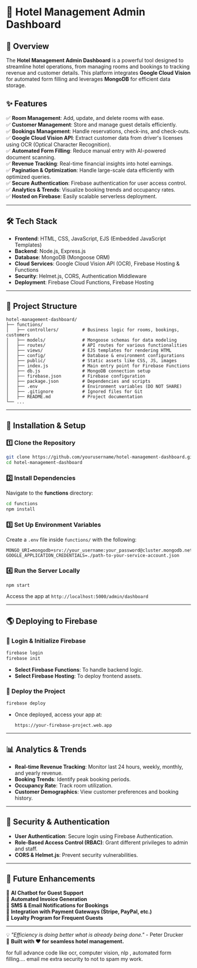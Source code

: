 # 🏨 Hotel Management Admin Dashboard

## 📌 Overview

The **Hotel Management Admin Dashboard** is a powerful tool designed to streamline hotel operations, from managing rooms and bookings to tracking revenue and customer details. This platform integrates **Google Cloud Vision** for automated form filling and leverages **MongoDB** for efficient data storage.

## ✨ Features

✅ **Room Management**: Add, update, and delete rooms with ease.  
✅ **Customer Management**: Store and manage guest details efficiently.  
✅ **Bookings Management**: Handle reservations, check-ins, and check-outs.  
✅ **Google Cloud Vision API**: Extract customer data from driver's licenses using OCR (Optical Character Recognition).  
✅ **Automated Form Filling**: Reduce manual entry with AI-powered document scanning.  
✅ **Revenue Tracking**: Real-time financial insights into hotel earnings.  
✅ **Pagination & Optimization**: Handle large-scale data efficiently with optimized queries.  
✅ **Secure Authentication**: Firebase authentication for user access control.  
✅ **Analytics & Trends**: Visualize booking trends and occupancy rates.  
✅ **Hosted on Firebase**: Easily scalable serverless deployment.

---

## 🛠️ Tech Stack

- **Frontend**: HTML, CSS, JavaScript, EJS (Embedded JavaScript Templates)
- **Backend**: Node.js, Express.js
- **Database**: MongoDB (Mongoose ORM)
- **Cloud Services**: Google Cloud Vision API (OCR), Firebase Hosting & Functions
- **Security**: Helmet.js, CORS, Authentication Middleware
- **Deployment**: Firebase Cloud Functions, Firebase Hosting

---

## 📂 Project Structure

```
hotel-management-dashboard/
├── functions/
│   ├── controllers/         # Business logic for rooms, bookings, customers
│   ├── models/              # Mongoose schemas for data modeling
│   ├── routes/              # API routes for various functionalities
│   ├── views/               # EJS templates for rendering HTML
│   ├── config/              # Database & environment configurations
│   ├── public/              # Static assets like CSS, JS, images
│   ├── index.js             # Main entry point for Firebase Functions
│   ├── db.js                # MongoDB connection setup
│   ├── firebase.json        # Firebase configuration
│   ├── package.json         # Dependencies and scripts
│   ├── .env                 # Environment variables (DO NOT SHARE)
│   ├── .gitignore           # Ignored files for Git
│   ├── README.md            # Project documentation
└── ...
```

---

## 🚀 Installation & Setup

### 1️⃣ Clone the Repository
```bash
git clone https://github.com/yourusername/hotel-management-dashboard.git
cd hotel-management-dashboard
```

### 2️⃣ Install Dependencies
Navigate to the **functions** directory:
```bash
cd functions
npm install
```

### 3️⃣ Set Up Environment Variables
Create a `.env` file inside `functions/` with the following:
```
MONGO_URI=mongodb+srv://your_username:your_password@cluster.mongodb.net/hotel_db
GOOGLE_APPLICATION_CREDENTIALS=./path-to-your-service-account.json
```

### 4️⃣ Run the Server Locally
```bash
npm start
```
Access the app at `http://localhost:5000/admin/dashboard`

---

## 🌎 Deploying to Firebase

### 🔹 Login & Initialize Firebase
```bash
firebase login
firebase init
```
- **Select Firebase Functions**: To handle backend logic.
- **Select Firebase Hosting**: To deploy frontend assets.

### 🔹 Deploy the Project
```bash
firebase deploy
```
- Once deployed, access your app at:
  ```
  https://your-firebase-project.web.app
  ```

---

## 📊 Analytics & Trends
- **Real-time Revenue Tracking**: Monitor last 24 hours, weekly, monthly, and yearly revenue.
- **Booking Trends**: Identify peak booking periods.
- **Occupancy Rate**: Track room utilization.
- **Customer Demographics**: View customer preferences and booking history.

---

## 🔐 Security & Authentication
- **User Authentication**: Secure login using Firebase Authentication.
- **Role-Based Access Control (RBAC)**: Grant different privileges to admin and staff.
- **CORS & Helmet.js**: Prevent security vulnerabilities.

---

## 🔄 Future Enhancements
🔹 **AI Chatbot for Guest Support**  
🔹 **Automated Invoice Generation**  
🔹 **SMS & Email Notifications for Bookings**  
🔹 **Integration with Payment Gateways (Stripe, PayPal, etc.)**  
🔹 **Loyalty Program for Frequent Guests**  



---



💡 *"Efficiency is doing better what is already being done."* - Peter Drucker  
🎯 **Built with ❤️ for seamless hotel management.**  

for full advance code like ocr, computer vision, nlp , automated form filling.... email me
extra security to not to spam my work.
